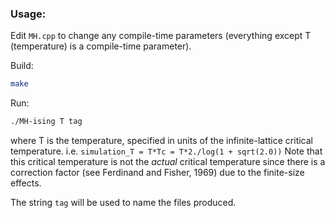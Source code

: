 
### Usage:
Edit `MH.cpp` to change any compile-time parameters (everything except T (temperature) is a compile-time parameter).

Build:
```bash 
make
```

Run: 
```bash 
./MH-ising T tag
```

where T is the temperature, specified in units of the infinite-lattice critical temperature. i.e. `simulation_T = T*Tc = T*2./log(1 + sqrt(2.0))`
Note that this critical temperature is not the *actual* critical temperature since there is a correction factor (see Ferdinand and Fisher, 1969) due to the finite-size effects.

The string `tag` will be used to name the files produced.






